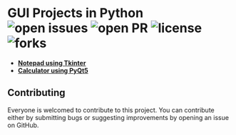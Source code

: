 # GUI Projects in Python &nbsp; ![open issues](https://img.shields.io/github/issues/s1ddharth-sharma/30-Days-Of-Code?color=%2319a249) ![open PR](https://img.shields.io/github/issues-pr-closed/s1ddharth-sharma/30-days-of-code?color=%23f25f56) ![license](https://img.shields.io/github/license/s1ddharth-sharma/30-days-of-code) ![forks](https://img.shields.io/github/forks/s1ddharth-sharma/30-days-of-code?style=social)



- [**Notepad using Tkinter**](https://github.com/S1ddharth-Sharma/python-gui-projects/blob/master/Notepad/Pynote.py)
- [**Calculator using PyQt5**](https://github.com/S1ddharth-Sharma/python-gui-projects/blob/master/Calculator/PyCal.py)


## Contributing

Everyone is welcomed to contribute to this project. You can contribute either by submitting bugs or suggesting improvements by opening an issue on GitHub.
